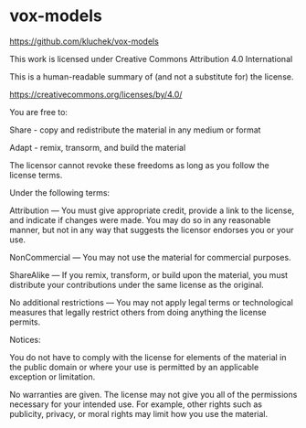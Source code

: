 # vox-models

https://github.com/kluchek/vox-models

This work is licensed under Creative Commons Attribution 4.0 International

This is a human-readable summary of (and not a substitute for) the license.

https://creativecommons.org/licenses/by/4.0/

You are free to:

Share - copy and redistribute the material in any medium or format

Adapt - remix, transorm, and build the material

The licensor cannot revoke these freedoms as long as you follow the license terms.

Under the following terms:

Attribution — You must give appropriate credit, provide a link to the license, and indicate if changes were made. You may do so in any reasonable manner, but not in any way that suggests the licensor endorses you or your use. 

NonCommercial — You may not use the material for commercial purposes.

ShareAlike — If you remix, transform, or build upon the material, you must distribute your contributions under the same license as the original.

No additional restrictions — You may not apply legal terms or technological measures that legally restrict others from doing anything the license permits.

Notices:

You do not have to comply with the license for elements of the material in the public domain or where your use is permitted by an applicable exception or limitation.

No warranties are given. The license may not give you all of the permissions necessary for your intended use. For example, other rights such as publicity, privacy, or moral rights may limit how you use the material.
